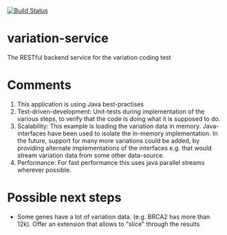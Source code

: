 [![Build Status](https://travis-ci.org/realperlon/variation-service.svg?branch=master)](https://travis-ci.org/realperlon/variation-service) 

# variation-service
The RESTful backend service for the variation coding test

# Comments

1) This application is using Java best-practises
2) Test-driven-development: Unit-tests during implementation of the various steps, to verify that the code is doing what it is supposed to do.
3) Scalability: This example is loading the variation data in memory. Java-interfaces have been used to isolate the in-memory implementation. In the future, support for many more variations could be added, by providing alternate implementations of the interfaces e.g. that would stream variation data from some other data-source.
4) Performance: For fast performance this uses java parallel streams wherever possible.

# Possible next steps
* Some genes have a lot of variation data. (e.g. BRCA2 has more than 12k). Offer an extension that allows to "slice" through the results

